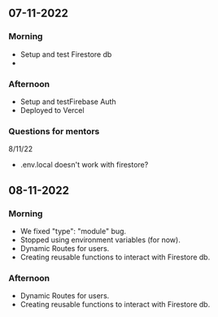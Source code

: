 ## 07-11-2022

### Morning

- Setup and test Firestore db
- 

### Afternoon

- Setup and testFirebase Auth
- Deployed to Vercel


### Questions for mentors
8/11/22
- .env.local doesn't work  with firestore?
## 08-11-2022

### Morning

- We fixed "type": "module" bug.
- Stopped using environment variables (for now).
- Dynamic Routes for users.
- Creating reusable functions to interact with Firestore db.

### Afternoon

- Dynamic Routes for users.
- Creating reusable functions to interact with Firestore db.

